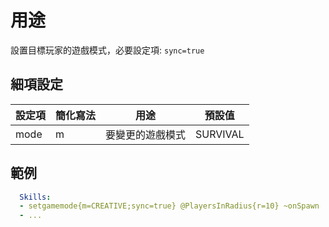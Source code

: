 用途
=======================

設置目標玩家的遊戲模式，必要設定項: `sync=true`

細項設定
----------

| 設定項 | 簡化寫法 | 用途 | 預設值 |
|-----------|---------|---------------------------------------|---------------|
| mode  | m   | 要變更的遊戲模式 | SURVIVAL  |

範例
--------
```yml
  Skills:
  - setgamemode{m=CREATIVE;sync=true} @PlayersInRadius{r=10} ~onSpawn
  - ...
```